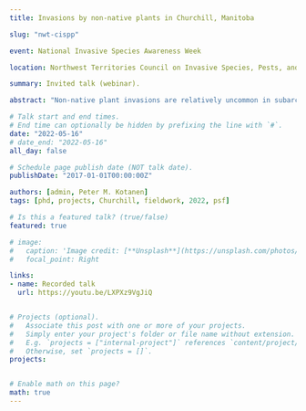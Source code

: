 ```yaml
---
title: Invasions by non-native plants in Churchill, Manitoba

slug: "nwt-cispp"

event: National Invasive Species Awareness Week

location: Northwest Territories Council on Invasive Species, Pests, and Pathogens

summary: Invited talk (webinar).

abstract: "Non-native plant invasions are relatively uncommon in subarctic zones and high latitudes due to environmental barriers and limited accessibility. However, the town of Churchill, Manitoba, has been a hotspot for invasions, where over a hundred non-native plants have been recorded but have not spread into the tundra or boreal forest. In this presentation, Dr. Peter Kotanen and Vicki Zhang will discuss their research, which identifies and experimentally tests factors that may have led to past failed invasions in this area, and asks whether these barriers will be lifted due to climate and global change, leading to further spread of invasive species. Dr. Peter Kotanen is a professor at the University of Toronto and Vicki Zhang is a PhD student and researcher."

# Talk start and end times.
# End time can optionally be hidden by prefixing the line with `#`.
date: "2022-05-16"
# date_end: "2022-05-16"
all_day: false

# Schedule page publish date (NOT talk date).
publishDate: "2017-01-01T00:00:00Z"

authors: [admin, Peter M. Kotanen]
tags: [phd, projects, Churchill, fieldwork, 2022, psf]

# Is this a featured talk? (true/false)
featured: true

# image:
#   caption: 'Image credit: [**Unsplash**](https://unsplash.com/photos/bzdhc5b3Bxs)'
#   focal_point: Right

links:
- name: Recorded talk
  url: https://youtu.be/LXPXz9VgJiQ


# Projects (optional).
#   Associate this post with one or more of your projects.
#   Simply enter your project's folder or file name without extension.
#   E.g. `projects = ["internal-project"]` references `content/project/deep-learning/index.md`.
#   Otherwise, set `projects = []`.
projects:


# Enable math on this page?
math: true
---
```

